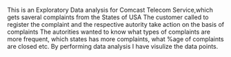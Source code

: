 This is an Exploratory Data analysis for Comcast Telecom Service,which gets saveral complaints from the States of USA
The customer called to register the complaint and the respective autority take action on the basis of complaints 
The autorities wanted to know what types of complaints are more frequent, which states has more complaints, what %age of complaints are closed etc. 
By performing data analysis I have visulize the data points. 
